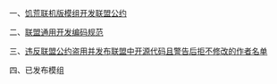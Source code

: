 一、[饥荒联机版模组开发联盟公约](_pages/AllianceConvention)

二、[联盟通用开发编码规范](_pages/DevelopmentStandard)

三、[违反联盟公约盗用并发布联盟中开源代码且警告后拒不修改的作者名单](_pages/BlackList)

四、已发布模组
